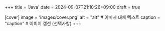 +++
title = 'Java'
date = 2024-09-07T21:10:26+09:00
draft = true

[cover]
image = 'images/cover.png'
alt = "alt"  # 이미지 대체 텍스트
caption = "caption"  # 이미지 캡션 (선택사항)
+++
